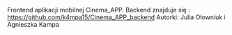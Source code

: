 Frontend aplikacji mobilnej Cinema_APP. 
Backend znajduje się :  https://github.com/k4mpa15/Cinema_APP_backend
Autorki: Julia Ołowniuk i Agnieszka Kampa
